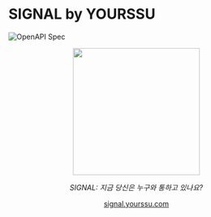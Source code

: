 # SIGNAL by YOURSSU

![OpenAPI Spec](https://img.shields.io/badge/OpenAPI-3.1-blue.svg)

<div style="display: flex; flex-direction: column; justify-content: center; align-items: center;">
  <img src="src/main/resources/static/signal.png" width="250" />
  <p><i>SIGNAL: 지금 당신은 누구와 통하고 있나요?</i></p>
  <a href="https://signal.yourssu.com">signal.yourssu.com</a>
</div>
